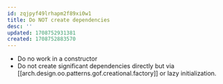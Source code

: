 ```yaml
---
id: zqjpyf49lrhapm2f89xi0w1
title: Do NOT create dependencies
desc: ''
updated: 1708752931381
created: 1708752883570
---
```



- Do no work in a constructor
- Do not create significant dependencies directly but via [[arch.design.oo.patterns.gof.creational.factory]] or lazy initialization.
